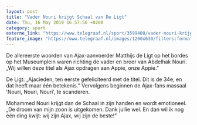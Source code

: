 ```yaml
---
layout: post
title: "Vader Nouri krijgt Schaal van De Ligt"
date: Thu, 16 May 2019 16:57:56 +0200
category: sport
externe_link: "https://www.telegraaf.nl/sport/3599408/vader-nouri-krijgt-schaal-van-de-ligt"
feature_image: "https://www.telegraaf.nl/images/1200x630/filters:format(jpeg):quality(80)/cdn-kiosk-api.telegraaf.nl/7932cc32-77f7-11e9-b1cd-02c309bc01c1.png"
---
```


<p class="intro">De allereerste woorden van Ajax-aanvoerder Matthijs de Ligt op het bordes op het Museumplein waren richting de vader en broer van Abdelhak Nouri. „Wij willen deze titel als Ajax opdragen aan Appie, onze Appie.”</p> <p>De Ligt: „Ajacieden, ten eerste gefeliciteerd met de titel. Dit is de 34e, en dat heeft maar één betekenis.” Vervolgens beginnen de Ajax-fans massaal ’Nouri, Nouri, Nouri’, te scanderen.</p><p>Mohammed Nouri krijgt dan de Schaal in zijn handen en wordt emotioneel. „De droom van mijn zoon is uitgekomen. Dank jullie wel. En dan wil ik nog één ding kwijt: wij zijn Ajax, wij zijn de beste!”</p>
